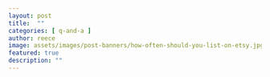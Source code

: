 ```yaml
---
layout: post
title:  "" 
categories: [ q-and-a ]
author: reece
image: assets/images/post-banners/how-often-should-you-list-on-etsy.jpg
featured: true
description: ""
---
```

